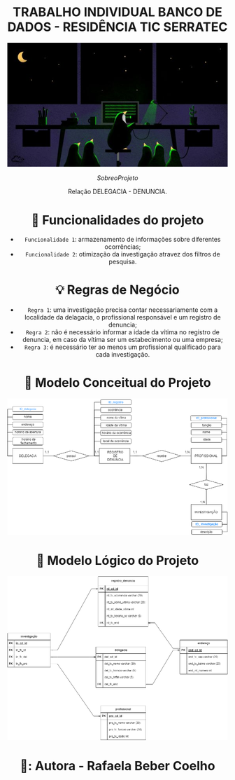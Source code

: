 <h1 align="center"> TRABALHO INDIVIDUAL BANCO DE DADOS - RESIDÊNCIA TIC SERRATEC </h1>

<div align="center">
  
![**](pinguim.jpg)
  
</div>

</h1>

$$ Sobre o Projeto $$
<p align="center">Relação DELEGACIA - DENUNCIA.</p>
<div align="center">

# :hammer: Funcionalidades do projeto

- `Funcionalidade 1`: armazenamento de informações sobre diferentes ocorrências;
- `Funcionalidade 2`: otimização da investigação atravez dos filtros de pesquisa.

# 💡 Regras de Negócio
- `Regra 1`: uma investigação precisa contar necessariamente com a localidade da delagacia, o profissional responsável e um registro de denuncia;
- `Regra 2`: não é necessário informar a idade da vítima no registro de denuncia, em caso da vítima ser um estabecimento ou uma empresa;
- `Regra 3`: é necessário ter ao menos um profissional qualificado para cada investigação.
  
# :paperclip: Modelo Conceitual do Projeto
![**](diagramas/modeloconceitual.drawio.png)

# :paperclip: Modelo Lógico do Projeto
![**](diagramas/modelologico.drawio.png)

# 👧: Autora - Rafaela Beber Coelho
